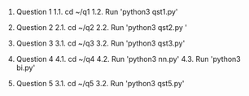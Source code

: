 1. Question 1
1.1. cd ~/q1
1.2. Run 'python3 qst1.py'

2. Question 2
2.1. cd ~/q2
2.2. Run 'python3 qst2.py <noise density>'

3. Question 3
3.1. cd ~/q3
3.2. Run 'python3 qst3.py'

4. Question 4 
4.1. cd ~/q4
4.2. Run 'python3 nn.py'
4.3. Run 'python3 bi.py'

5. Question 5
3.1. cd ~/q5
3.2. Run 'python3 qst5.py'
